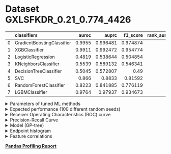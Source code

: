 # Dataset GXLSFKDR_0.21_0.774_4426

|    | classifiers                |   auroc |    auprc |   f1_score |   rank_auroc |   rank_auprc |   rank_f1 |
|---:|:---------------------------|--------:|---------:|-----------:|-------------:|-------------:|----------:|
|  0 | GradientBoostingClassifier |  0.9955 | 0.996481 |   0.974874 |            1 |            1 |         1 |
|  1 | XGBClassifier              |  0.9911 | 0.992472 |   0.954774 |            2 |            2 |         2 |
|  2 | LogisticRegression         |  0.4819 | 0.538644 |   0.504854 |            8 |            8 |         7 |
|  3 | KNeighborsClassifier       |  0.5539 | 0.589132 |   0.546341 |            6 |            6 |         6 |
|  4 | DecisionTreeClassifier     |  0.5045 | 0.572807 |   0.49     |            7 |            7 |         8 |
|  5 | SVC                        |  0.866  | 0.8833   |   0.81592  |            4 |            4 |         4 |
|  6 | RandomForestClassifier     |  0.8223 | 0.841885 |   0.776119 |            5 |            5 |         5 |
|  7 | LGBMClassifier             |  0.9764 | 0.97937  |   0.934673 |            3 |            3 |         3 |


<details>
<summary>Parameters of tuned ML methods</summary>


```
GradientBoostingClassifier(ccp_alpha=0.0, criterion='friedman_mse', init=None,
                           learning_rate=0.6179770379596049, loss='exponential',
                           max_depth=10, max_features=None, max_leaf_nodes=None,
                           min_impurity_decrease=0.0, min_impurity_split=None,
                           min_samples_leaf=54, min_samples_split=2,
                           min_weight_fraction_leaf=0.0, n_estimators=100,
                           n_iter_no_change=12, presort='deprecated',
                           random_state=4426, subsample=1.0, tol=1e-07,
                           validation_fraction=0.01, verbose=0,
                           warm_start=False)
XGBClassifier(alpha=0.41669907637730147, base_score=0.5, booster='gbtree',
              colsample_bylevel=1, colsample_bynode=1, colsample_bytree=1,
              eta=0.43915740020047306, eval_metric='logloss', gamma=0.1,
              gpu_id=-1, importance_type='gain', interaction_constraints=None,
              learning_rate=0.439157397, max_delta_step=0, max_depth=10,
              min_child_weight=1, missing=nan, monotone_constraints=None,
              n_estimators=88, n_jobs=0, num_parallel_tree=1,
              objective='binary:logistic', random_state=4426,
              reg_alpha=0.416699082, reg_lambda=21.031174639379813,
              scale_pos_weight=1, subsample=1, tree_method=None,
              validate_parameters=False, verbosity=None)
LogisticRegression(C=0.3035361938581824, class_weight=None, dual=False,
                   fit_intercept=True, intercept_scaling=1, l1_ratio=None,
                   max_iter=100, multi_class='auto', n_jobs=None, penalty='l2',
                   random_state=4426, solver='saga', tol=0.0001, verbose=0,
                   warm_start=False)
KNeighborsClassifier(algorithm='auto', leaf_size=30, metric='euclidean',
                     metric_params=None, n_jobs=None, n_neighbors=4, p=5,
                     weights='distance')
DecisionTreeClassifier(ccp_alpha=0.0, class_weight=None, criterion='gini',
                       max_depth=9, max_features=None, max_leaf_nodes=None,
                       min_impurity_decrease=0.0, min_impurity_split=None,
                       min_samples_leaf=5, min_samples_split=3,
                       min_weight_fraction_leaf=0.0, presort='deprecated',
                       random_state=4426, splitter='best')
SVC(C=1002.0135341196037, break_ties=False, cache_size=200,
    class_weight='balanced', coef0=0.0, decision_function_shape='ovr', degree=3,
    gamma='auto', kernel='poly', max_iter=-1, probability=True,
    random_state=4426, shrinking=True, tol=2.8078677114002388e-05,
    verbose=False)
RandomForestClassifier(bootstrap=True, ccp_alpha=0.0, class_weight=None,
                       criterion='gini', max_depth=10, max_features=None,
                       max_leaf_nodes=None, max_samples=None,
                       min_impurity_decrease=0.0, min_impurity_split=None,
                       min_samples_leaf=4, min_samples_split=6,
                       min_weight_fraction_leaf=0.0, n_estimators=60,
                       n_jobs=None, oob_score=False, random_state=4426,
                       verbose=0, warm_start=False)
LGBMClassifier(boosting_type='gbdt', class_weight=None, colsample_bytree=1.0,
               importance_type='split', learning_rate=0.1, max_depth=9,
               metric='binary_logloss', min_child_samples=20,
               min_child_weight=0.001, min_split_gain=0.0, n_estimators=100,
               n_jobs=-1, num_leaves=18, objective='binary', random_state=4426,
               reg_alpha=0.0, reg_lambda=0.0, silent=True, subsample=1.0,
               subsample_for_bin=200000, subsample_freq=0)
```

</details>

<details>
<summary>Expected performance (100 different random seeds)</summary>
<img src='GXLSFKDR_0.21_0.774_4426-box.svg' width=40% />
</details>

<details>
<summary>Receiver Operating Characteristics (ROC) curve</summary>
<img src='GXLSFKDR_0.21_0.774_4426-roc.svg' width=40% />
</details>

<details>
<summary>Precision-Recall Curve</summary>
<img src='GXLSFKDR_0.21_0.774_4426-prc.svg' width=40% />
</details>

<details>
<summary>Model (GP-tree)</summary>
<img src='GXLSFKDR_0.21_0.774_4426-model.svg' height=10% />
</details>

<details>
<summary>Endpoint histogram</summary>
<img src='GXLSFKDR_0.21_0.774_4426-endpoint.svg' width=40% />
</details>

<details>
<summary>Feature correlations</summary>
<img src='GXLSFKDR_0.21_0.774_4426-corr.svg' width=40% />
</details>

[**Pandas Profiling Report**](https://epistasislab.github.io/digen/docs/profile/GXLSFKDR_0.21_0.774_4426.html)